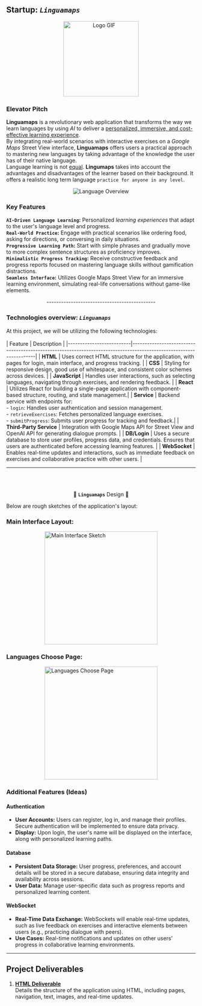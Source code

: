 ## Startup: _`Linguamaps`_

<div style="text-align: center;">
    <img src="assets/Logo.gif" alt="Logo GIF" style="width: 200px; height: auto;">
</div>


### Elevator Pitch

**Linguamaps** is a revolutionary web application that transforms the way we learn languages by using _AI_ to deliver a <u> personalized, immersive, and cost-effective learning experience</u>.<br>By integrating real-world scenarios with interactive exercises on a _Google Maps_ Street View interface, **Linguamaps** offers users a practical approach to mastering new languages by taking advantage of the knowledge the user has of their native language.<br> Language learning is not <u>equal</u>. **Lingumaps** takes into account the advantages and disadvantages of the learner based on their background. It offers a realistic long term language `practice for anyone in any level`.

<div style="text-align: center;">

![Language Overview](assets/LangaugeOverview.jpg)

</div>

### Key Features

**`AI-Driven Language Learning`:** Personalized _learning experiences_ that adapt to the user's language level and progress.<br>
**`Real-World Practice`:** Engage with practical scenarios like ordering food, asking for directions, or conversing in daily situations.<br>
**`Progressive Learning Path`:** Start with simple phrases and gradually move to more complex sentence structures as proficiency improves.<br>
**`Minimalistic Progress Tracking`:** Receive constructive feedback and progress reports focused on mastering language skills without gamification distractions.<br>
**`Seamless Interface`:** Utilizes Google Maps Street View for an immersive learning environment, simulating real-life conversations without game-like elements.<br>

<div style="text-align: center;">
    ---------------------------------------------
</div>

### Technologies overview: _`Linguamaps`_

At this project, we will be utilizing the following technologies:<br><br>
| Feature | Description |
|--------------------------|--------------------------------------------------------------------------------------------------------------------|
| **HTML** | Uses correct HTML structure for the application, with pages for login, main interface, and progress tracking. |
| **CSS** | Styling for responsive design, good use of whitespace, and consistent color schemes across devices. |
| **JavaScript** | Handles user interactions, such as selecting languages, navigating through exercises, and rendering feedback. |
| **React** | Utilizes React for building a single-page application with component-based structure, routing, and state management.|
| **Service** | Backend service with endpoints for:<br> - `login`: Handles user authentication and session management.<br> - `retrieveExercises`: Fetches personalized language exercises.<br> - `submitProgress`: Submits user progress for tracking and feedback.|
| **Third-Party Service** | Integration with Google Maps API for Street View and OpenAI API for generating dialogue prompts. |
| **DB/Login** | Uses a secure database to store user profiles, progress data, and credentials. Ensures that users are authenticated before accessing learning features. |
| **WebSocket** | Enables real-time updates and interactions, such as immediate feedback on exercises and collaborative practice with other users. |

---

<br><br>

<div style="text-align: center;">

🌟 **`Linguamaps`** Design 🌟

</div>

Below are rough sketches of the application's layout:<br>

 ### **Main Interface Layout**:

<div style="display: flex; justify-content: center;">
    <img src="assets/first_page.jpeg" alt="Main Interface Sketch" style="width: 300px; height: auto;">
</div>

### **Languages Choose Page**:

<div style="display: flex; justify-content: center;">
    <img src="assets/choose_language.jpeg" alt="Languages Choose Page" style="width: 300px; height: auto;">
</div>

### Additional Features (Ideas)
#### Authentication
- **User Accounts:** Users can register, log in, and manage their profiles. Secure authentication will be implemented to ensure data privacy.
- **Display:** Upon login, the user's name will be displayed on the interface, along with personalized learning paths.

#### Database
- **Persistent Data Storage:** User progress, preferences, and account details will be stored in a secure database, ensuring data integrity and availability across sessions.
- **User Data:** Manage user-specific data such as progress reports and personalized learning content.

#### WebSocket
- **Real-Time Data Exchange:** WebSockets will enable real-time updates, such as live feedback on exercises and interactive elements between users (e.g., practicing dialogue with peers).
- **Use Cases:** Real-time notifications and updates on other users' progress in collaborative learning environments.
---

## Project Deliverables

1. **[HTML Deliverable](assets/Deliverables/HTML_Deliverable.md)**  
   Details the structure of the application using HTML, including pages, navigation, text, images, and real-time updates.